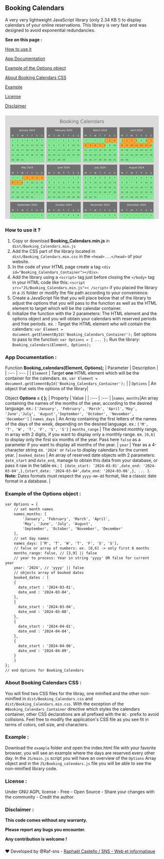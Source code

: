 ## Booking Calendars
A very very lightweight JavaScript library (only 2.34 KB !) to display calendars of your online reservations.
This library is very fast and was designed to avoid exponential redundancies.

**See on this page :**

[How to use it](#how-to-use-it-)

[App Documentation](#app-documentation-)

[Example of the Options object](#example-of-the-options-object-)

[About Booking Calendars CSS](#about-booking-calendars-css-)

[Example](#example-)

[License](#license-)

[Disclaimer](#disclaimer-)

### 
![Booking Calendars in action](/images/Screenshot_1.png)
###

### How to use it ?
1. Copy or download **Booking_Calendars.min.js** in `dist/Booking_Calendars.min.js`
2. Add the CSS part of the library located in `dist/Booking_Calendars.min.css` in the `<head>...</head>` of your website.
3. In the code of your HTML page create a tag `<div id="Booking_Calendars_Container"></div>`.
4. Add the library using a `<script>` tag just before closing the `</body>` tag in your HTML code like this: `<script src="JS/Booking_Calendars.min.js">< /script>` if you placed the library in a `JS` folder or modify the file path according to your convenience.
5. Create a JavaScript file that you will place below that of the library to adjust the options that you will pass to the function as well as the HTML element to target which will be the calendar container.
6. Initialize the function with the 2 parameters: The HTML element and the options object and you will obtain your calendars with reserved periods and free periods.
 ex. :
Target the HTML element who will contain the calendars:
 `var Element = document.getElementById('Booking_Calendars_Container');`
 Set options to pass to the function:
`var Options = { ... };`
Run the library:
`Booking_calendars(Element, Options);`

### App Documentation :

Function **Booking_calendars(Element, Options);**
| Parameter | Description |
| :--- | :--- |
| `Element` | Target **one** HTML element which will be the container for the calendars. ex. `var Element = document.getElementById('Booking_Calendars_Container');`  |
| `Options` | An object that sets the options of the library|

Object **Options = { };**
| Property | Value |
| :--- | :--- |
|`names_months`|An array containing the names of the months of the year, according to the desired language. ex.: `['January', 'February', 'March', 'April','May', 'June','July', 'August','September', 'October', 'November', 'December']` |
`names_days` | An Array containing the first letters of the names of the days of the week, depending on the desired language. ex.: `['M', 'T', 'W', 'T', 'F', 'S', 'S']` |
`months_range` | The desired monthly range, in array with 2 digits, if you want to display only a monthly range. ex. `[0,6]` to display only the first six months of the year. Pass here `false` as a parameter if you want to display all months of the year. |
`year` | Year as a 4-character string ex. `'2024'` or `false` to display calendars for the current year. |
`booked_dates` | An array of reserved date objects with 2 parameters: `date_start` and `date_end`, manage to obtain this data from your database, or pass it raw in the table ex.: `[ {date_start: '2024-03-01',date_end: '2024-03-04',},{start_date: '2024-03-04',date_end: '2024-03-08',}, ... ]`. **Note:** Dates formats must respect the `yyyy-mm-dd` format, like a classic date format in a database. |

### Example of the Options object :
```
var Options = {
    // set month names
	names_months: [
		'January', 'February', 'March', 'April',
		'May', 'June', 'July', 'August',
		'September', 'October', 'November', 'December'
	],
	// set day names
	names_days: ['M', 'T', 'W', 'T', 'F', 'S', 'S'],
	// false or array of numbers: ex. [0,6] -> only first 6 months
	months_range: false, // [3,9] || false
	// year to process: Year in string 'yyyy' OR false for current year
	year: '2024', // 'yyyy' || false
	// objects array of booked dates
	booked_dates : [
    {
      date_start : '2024-03-01',
      date_end : '2024-03-04',
    },
    {
      date_start : '2024-03-04',
      date_end : '2024-03-08',
    },
    {
      date_start : '2024-04-01',
      date_end : '2024-04-04',
    },
    {
      date_start : '2024-04-06',
      date_end : '2024-04-09',
    }
    ]
};
// end Options for Booking_Calendars
```
### About Booking Calendars CSS :

You will find two CSS files for the libray, one minified and the other non-minified in `dist/Booking_Calendars.css` and `dist/Booking_Calendars.min.css`.
With the exception of the `#Booking_Calendars_Container` directive which styles the calendars container, other CSS declarations are all prefixed with the `BC-` prefix to avoid collisions.
Feel free to modify the application's CSS file as you see fit in terms of colors, cell size, and characters.

### Example :

Download the `example` folder and open the index.html file with your favorite browser, you will see an example where the days are reserved every other day.
In the `JS/main.js` script you will have an overview of the `Options` Array object and in the `JS/Booking_calendars.js` file you will be able to see the non-minified library code.

### License :

Under GNU AGPL license - Free - Open Source - Share your changes with the community - Credit the author.

### Disclaimer :

**This code comes without any warranty.**

**Please report any bugs you encounter.**

**Any contribution is welcome !**

###

❤ Developed by @Raf-sns - [Raphaël Castello / SNS - Web et informatique](https://sns.pm)
